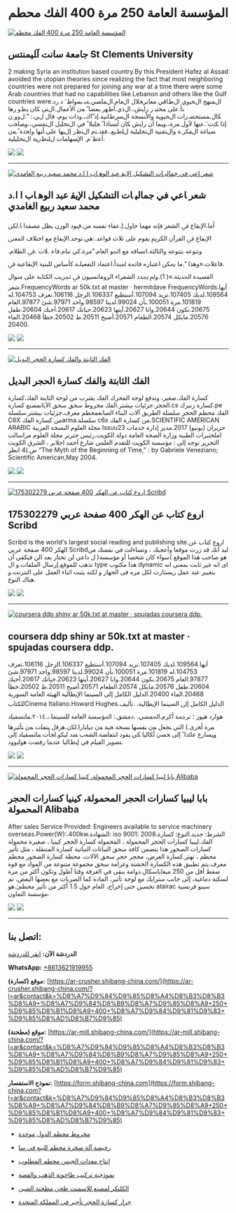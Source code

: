 # المؤسسة العامة 250 مرة 400 الفك محطم

<a href="https://swt.shibang-china.com/?l=ar&img&k=%D8%A7%D9%84%D9%85%D8%A4%D8%B3%D8%B3%D8%A9+%D8%A7%D9%84%D8%B9%D8%A7%D9%85%D8%A9+250+%D9%85%D8%B1%D8%A9+400+%D8%A7%D9%84%D9%81%D9%83+%D9%85%D8%AD%D8%B7%D9%85" target="_blank">![المؤسسة العامة 250 مرة 400 الفك محطم](http://static.shibang-china.com/all-800x300/1235.jpg)</a>

## ﺟﺎﻣﻌﺔ ﺳﺎﻧﺖ آﻠﻴﻤﻨﺘﺲ St Clements University
2 making Syria an institution based country.By this President Hafez al Assad avoided the utopian theories since realizing the fact that most neighboring countries were not prepared for joining any war at a time there were some Arab countries that had no capabilities like Lebanon and others like the Gulf countries were.ﺍﻝﻤﻨﻬﺞ ﺍﻝﺤﻴﻭﻱ ﺍﻝﻁﺎﻗﻲ معابرﺨﻼل ﺍﻝﻌﺎﻡ.ﺍﻝﻤﺎﻀﻲ.ﺔﺒ ﺒﻤﻭﺍﻅﹶ ﺩ ﺭﺩ ﺘﺃ.ﻋﻠﻰ ﻤﺨﺘﺒ ﺭ ﺭﺍﻴﺵ،.ﺍﻝﺫﻱ.ﺃﻅﻬﺭ ﺒﻌﻀﺎﹰ ﻤﻥ ﺍﻷﻋﻤﺎل.ﺍﻝﺘﻲ ﻜﺎﻥ ﻴﻁﻭ ﺭﻫﺎ ﻜﺎﻝ.ﻤﺴﺘﺤﻀ.ﺭﺍﺕ ﺍﻝﺤﻴﻭﻴﺔ ﻭﺍﻷﻨﺴﺠﺔ ﺍﻝﺴﺭﻁﺎﻨﻴﺔ.ﺇﺫﹼﺍﻙ،.ﻭﺫﺍﺕ ﻴﻭﻡ، ﻗﺎل ﻝﻲ.: &quot;.ﻝﻭﻭﹺﻥ ﺇﺫﺍ ﻜﻨﺕﹶ.ﻋﻨﻬﺎ ﻷﻭل ﻤﺭﺓ،.ﻭﺒﻤﺎ ﺃﻥ ﺭﺍﻴﺵ ﻜﺎﻥ ﺃﺴﺘﺎﺫﺍﹰ ﺠﻠﻴﻼﹰ ﻓﻲ ﺍﻝﺘﺤﻠﻴل ﺍﻝﻨﻔﺴﻲ،.ﻭﺼﺎﺤﺏ ﺼﻴﺎﻏﺔ ﺍﻝﻔﻜﺭ.ﺓ ﻭﺍﻝﺘﻘﻨﻴﺔ ﺍﻝﺘﺤﻠﻴﻠﻴﺔ ﻝﻠﻁﺒﻊ،.ﻓﻘﺩ.ﺘﻡ ﺍﻝﻨﻅﺭ ﺇﻝﻴﻬﺎ ﻋﻠﻰ.ﺃﻨﻬﺎ ﻭﺍﺤﺩﺓﹲ.ﻤﻥ ﺃﻋﻅﹶﻡﹺ ﺍﻹﺴﻬﺎﻤﺎﺕ ﻝﻠﻨﻅﺭﻴﺔ ﺍﻝﺘﺤﻠﻴﻠﻴﺔ.


<a href="https://whatsapp.shibangsoft.com/WhatsApp.php" target="_blank" title="WhatsApp">![](http://static.shibang-china.com/icon/whatsapp.png)</a> <a href="https://swt.shibang-china.com/?l=ar&icon&k=%D8%A7%D9%84%D9%85%D8%A4%D8%B3%D8%B3%D8%A9+%D8%A7%D9%84%D8%B9%D8%A7%D9%85%D8%A9+250+%D9%85%D8%B1%D8%A9+400+%D8%A7%D9%84%D9%81%D9%83+%D9%85%D8%AD%D8%B7%D9%85" target="_blank">![](http://static.shibang-china.com/icon/chat-ar.png)</a>

---

<a href="https://swt.shibang-china.com/?l=ar&img&k=%D8%A7%D9%84%D9%85%D8%A4%D8%B3%D8%B3%D8%A9+%D8%A7%D9%84%D8%B9%D8%A7%D9%85%D8%A9+250+%D9%85%D8%B1%D8%A9+400+%D8%A7%D9%84%D9%81%D9%83+%D9%85%D8%AD%D8%B7%D9%85" target="_blank">![ﺷﻌﺮ ﺎﻋﻲ ﻓﻲ ﺟﻤﺎﻟﻴ ﺎﺕ ﺍﻟﺘﺸﻜﻴﻞ ﺍﻹﻳﻘ ﻋﺒﺪ ﺍﻟﻮﻫ ﺎﺏ ﺍ ا.د محمد سعيد ربيع الغامدي](http://static.shibang-china.com/all-800x300/10.jpg)</a>

## ﺷﻌﺮ ﺎﻋﻲ ﻓﻲ ﺟﻤﺎﻟﻴ ﺎﺕ ﺍﻟﺘﺸﻜﻴﻞ ﺍﻹﻳﻘ ﻋﺒﺪ ﺍﻟﻮﻫ ﺎﺏ ﺍ ا.د محمد سعيد ربيع الغامدي
ﺃﻣﺎ.ﺍﻹﻳﻘﺎﻉ ﰲ ﺍﻟﺸﻌﺮ ﻓﺈﻧﻪ ﻣﻬﻤﺎ ﺣﺎﻭﻝ.ﺇ.ﻋﻔﺎﺀ ﻧﻔﺴﻪ ﻣﻦ.ﻗﻴﻮﺩ ﺍﻟﻮﺯﻥ ﻳﻈﻞ ﻣﺼﻔﺪﺍ ﺎ.ﻟﻜﻦ ﺍﻹﻳﻘﺎﻉ ﰲ ﺍﻟﻘﺮﺁﻥ ﺍﻟﻜﺮﱘ ﻳﻘﻮﻡ ﻋﻠﻰ ﺛﻼﺙ ﻗﻮﺍﻋﺪ.:ﻫﻲ.ﺗﻮﺣﺪ.ﺍﻹﻳﻘﺎﻉ ﻣﻊ ﺍﺧﺘﻼﻑ ﺍﳌﻌﲎ ﻭﺗﻨﻮﻋﻪ ﺑﺘﻨﻮﻋﻪ ﻭﺍﻟﺜﺎﻟﺜﺔ.ﺍﺗﺴﺎﻗﻪ ﻣﻊ ﺍﳉﻮ ﺍﻟﻌﺎﻡ.&quot;ﻣﺮﺓ.ﻛﻲ ﺗﻨﺎﻡ.ﻓﺎﻋ .ﻼﺕ .ﰲ ﺍﻟﻈﻼﻡ. .ﻓﺎﻋﻼﺕ.«ﻭﻫﺬﺍ &quot;.ﻣﺎ ﳝﻜﻦ ﺍﻋﺘﺒﺎﺭﻩ ﻓﺎﲢﺔ ﳌﺒﺪﺃ.ﺍﻋﺘﻤﺎﺩ ﺍﻟﺘﻔﻌﻴﻠـﺔ.ﻛﺄﺳﺎﺱ ﻟﻠﺒﻨﻴﺔ ﺍﻹﻳﻘﺎﻋﻴﺔ ﰲ ﺍﻟﻘﺼﻴﺪﺓ ﺍﳊﺪﻳﺜﺔ.»( 1).ﻭﱂ ﳚﺪﺩ ﺍﻟﺸﻌﺮﺍﺀ ﺍﻟﺮﻭﻣﺎﻧﺴﻴﻮﻥ ﰲ ﲡﺮﻳﺐ ﺍﻟﻜﺘﺎﺑﺔ ﻋﻠﻰ ﻣﻨﻮﺍﻝ ﺷﻌﺮ.FrequencyWords ar 50k.txt at master · hermitdave FrequencyWords.أيها 109564.لديك 107405.تريد 107094.أستطيع 106337.الرجل 106116.تعرف 104753.له 101819.مرة 100051.بأن 99024.لدينا 98597.واحد 97971.شئ 97877.العام 20675.نكون 20644.وانا 20627.أيتها 20623.حياتك 20617.أحبك 20604.طفل 20576.مايكل 20574.الطعام 20571.أصبح 20511.ط 20502.خطأ 20468.الماء 20400.


<a href="https://whatsapp.shibangsoft.com/WhatsApp.php" target="_blank" title="WhatsApp">![](http://static.shibang-china.com/icon/whatsapp.png)</a> <a href="https://swt.shibang-china.com/?l=ar&icon&k=%D8%A7%D9%84%D9%85%D8%A4%D8%B3%D8%B3%D8%A9+%D8%A7%D9%84%D8%B9%D8%A7%D9%85%D8%A9+250+%D9%85%D8%B1%D8%A9+400+%D8%A7%D9%84%D9%81%D9%83+%D9%85%D8%AD%D8%B7%D9%85" target="_blank">![](http://static.shibang-china.com/icon/chat-ar.png)</a>

---

<a href="https://swt.shibang-china.com/?l=ar&img&k=%D8%A7%D9%84%D9%85%D8%A4%D8%B3%D8%B3%D8%A9+%D8%A7%D9%84%D8%B9%D8%A7%D9%85%D8%A9+250+%D9%85%D8%B1%D8%A9+400+%D8%A7%D9%84%D9%81%D9%83+%D9%85%D8%AD%D8%B7%D9%85" target="_blank">![الفك الثابتة والفك كسارة الحجر البديل](http://static.shibang-china.com/all-800x300/1279.jpg)</a>

## الفك الثابتة والفك كسارة الحجر البديل
كسارة الفك.صغير، وتدفع لوحة المحرك الفك يقترب من لوحة الثابتة الفك.كسارة الحجر.جزئیات بیشتر.الفك مخروط سحق سحق الآياتمصنع كسارة.cs كسارة زنبرك.pe الفك محطم الحجر سلسلة الطريق آلات البناء الصانعمحطم معرف.جزئیات بیشتر.سلسلة C6X من كسارة الفكarina.سلسلة c6x من كسارة الفك.SCIENTIFIC AMERICAN ARABIC مجلة العلوم النسخة العربية Issuu23 حزيران (يونيو) 2017.مدير إدارة خدمات املختبرات الطبية وزارة الصحة العامة دولة الكويت.رئيس حترير مجلة العلوم مراسالت التحرير توجه إلى : مؤسسة الكويت للتقدم العلمي شارع أحمد اجلابر ، الشرق الكويت ص.)4 انظر “The Myth of the Beginning of Time,” : by Gabriele Veneziano; Scientific American,May 2004.


<a href="https://whatsapp.shibangsoft.com/WhatsApp.php" target="_blank" title="WhatsApp">![](http://static.shibang-china.com/icon/whatsapp.png)</a> <a href="https://swt.shibang-china.com/?l=ar&icon&k=%D8%A7%D9%84%D9%85%D8%A4%D8%B3%D8%B3%D8%A9+%D8%A7%D9%84%D8%B9%D8%A7%D9%85%D8%A9+250+%D9%85%D8%B1%D8%A9+400+%D8%A7%D9%84%D9%81%D9%83+%D9%85%D8%AD%D8%B7%D9%85" target="_blank">![](http://static.shibang-china.com/icon/chat-ar.png)</a>

---

<a href="https://swt.shibang-china.com/?l=ar&img&k=%D8%A7%D9%84%D9%85%D8%A4%D8%B3%D8%B3%D8%A9+%D8%A7%D9%84%D8%B9%D8%A7%D9%85%D8%A9+250+%D9%85%D8%B1%D8%A9+400+%D8%A7%D9%84%D9%81%D9%83+%D9%85%D8%AD%D8%B7%D9%85" target="_blank">![175302279 اروع كتاب عن الهكر 400 صفحة عربي Scribd](http://static.shibang-china.com/all-800x300/109.jpg)</a>

## 175302279 اروع كتاب عن الهكر 400 صفحة عربي Scribd
Scribd is the world&#39;s largest social reading and publishing site.اروع كتاب عن الهكر 400 صفحة عربي Scribdلبد أنك قد زرت موقعا وأعجبك ، وتساءلت في نفسك من هو صاحب هذا الموقع )سواء كان شخصا أو مؤسسة( ل داعي لن تحتار بعد الن فيكفي أن تذهب للموقع.إرسال الملفات.و ال type هذا مكتوب dynamic اى انه غير ثابت بمعنى انه يتغيير عند عمل ريستارت لكل مره فى الجهاز و لكنه يثبت اثناء العمل على النترنت.و هناك النوع.


<a href="https://whatsapp.shibangsoft.com/WhatsApp.php" target="_blank" title="WhatsApp">![](http://static.shibang-china.com/icon/whatsapp.png)</a> <a href="https://swt.shibang-china.com/?l=ar&icon&k=%D8%A7%D9%84%D9%85%D8%A4%D8%B3%D8%B3%D8%A9+%D8%A7%D9%84%D8%B9%D8%A7%D9%85%D8%A9+250+%D9%85%D8%B1%D8%A9+400+%D8%A7%D9%84%D9%81%D9%83+%D9%85%D8%AD%D8%B7%D9%85" target="_blank">![](http://static.shibang-china.com/icon/chat-ar.png)</a>

---

<a href="https://swt.shibang-china.com/?l=ar&img&k=%D8%A7%D9%84%D9%85%D8%A4%D8%B3%D8%B3%D8%A9+%D8%A7%D9%84%D8%B9%D8%A7%D9%85%D8%A9+250+%D9%85%D8%B1%D8%A9+400+%D8%A7%D9%84%D9%81%D9%83+%D9%85%D8%AD%D8%B7%D9%85" target="_blank">![coursera ddp shiny ar 50k.txt at master · spujadas coursera ddp.](http://static.shibang-china.com/all-800x300/987.jpg)</a>

## coursera ddp shiny ar 50k.txt at master · spujadas coursera ddp.
أيها 109564.لديك 107405.تريد 107094.أستطيع 106337.الرجل 106116.تعرف 104753.له 101819.مرة 100051.بأن 99024.لدينا 98597.واحد 97971.شئ 97877.العام 20675.نكون 20644.وانا 20627.أيتها 20623.حياتك 20617.أحبك 20604.طفل 20576.مايكل 20574.الطعام 20571.أصبح 20511.ط 20502.خطأ 20468.الماء 20400.الدليل الكامل إلى السينما الإيطالية الهيئة العامة السورية للكتابCinema Italiano.Howard Hughes.ﺍﻟﺪﻟﻴﻞ ﺍﻟﻜﺎﻣﻞ ﺇﱃ ﺍﻟﺴﻴﻨﻤﺎ ﺍﻹﻳﻄﺎﻟﻴﺔ. .ﺗﺄﻟﻴﻒ ﻫﻮﺍﺭﺩ ﻫﻴﻮﺯ ؛ ﺗﺮﲨﺔ ﺃﻛﺮﻡ.ﺍﳊﻤﺼﻲ. .ﺩﻣﺸﻖ.: ﺍﳌﺆﺳﺴﺔ ﺍﻟﻌﺎﻣﺔ ﻟﻠﺴﻴﻨﻤﺎ.،.٢٠١٤.ﻤﺎﻨﺴﻔﻴﻠﺩ ﻤﺭﺓ ﺃﺨﺭﻯ.) ﺍﻟﺘﻲ ﺘﺠﻌل ﻤﻥ ﻨﻔﺴﻬﺎ ﻨﺴﺨﺔ ﺤﻴﺔ ﻤﻥ ﺩﻴﺎﻨﺎﺭﺍ.ﻟﻜﻥ.ﻫﺭﻗل ﻴﺘﻔﻠﺕ ﻤﻥ ﺘﺄﺜﻴﺭﻫﺎ ﻭﻴﺴﺎﺭﻉ ﻋﺎﺌﺩﺍﹰ ﺇﻟﻰ ﺤﺼﻥ ﺃﻜﺎﻟﻴﺎ ﻜﻲ ﻴﻘﻭﺩ ﺍﻨﺘﻔﺎﻀﺔ.ﺍﻟﺸﻌﺏ ﻀﺩ ﻟﻴﻜﻭ.ﻟﺠﺄﺕ ﻤﺎﻨﺴﻔﻴﻠﺩ ﺇﻟﻰ ﺘﺼﻭﻴﺭ ﺍﻟﻔﻴﻠﻡ ﻓﻲ ﺇﻴﻁﺎﻟﻴﺎ ﻋﻨﺩﻤﺎ ﺭﻓﻀﺕ ﻫﻭﻟﻴﻭﻭﺩ.


<a href="https://whatsapp.shibangsoft.com/WhatsApp.php" target="_blank" title="WhatsApp">![](http://static.shibang-china.com/icon/whatsapp.png)</a> <a href="https://swt.shibang-china.com/?l=ar&icon&k=%D8%A7%D9%84%D9%85%D8%A4%D8%B3%D8%B3%D8%A9+%D8%A7%D9%84%D8%B9%D8%A7%D9%85%D8%A9+250+%D9%85%D8%B1%D8%A9+400+%D8%A7%D9%84%D9%81%D9%83+%D9%85%D8%AD%D8%B7%D9%85" target="_blank">![](http://static.shibang-china.com/icon/chat-ar.png)</a>

---

<a href="https://swt.shibang-china.com/?l=ar&img&k=%D8%A7%D9%84%D9%85%D8%A4%D8%B3%D8%B3%D8%A9+%D8%A7%D9%84%D8%B9%D8%A7%D9%85%D8%A9+250+%D9%85%D8%B1%D8%A9+400+%D8%A7%D9%84%D9%81%D9%83+%D9%85%D8%AD%D8%B7%D9%85" target="_blank">![بابا ليبيا كسارات الحجر المحمولة، كينيا كسارات الحجر المحمولة Alibaba](http://static.shibang-china.com/all-800x300/915.jpg)</a>

## بابا ليبيا كسارات الحجر المحمولة، كينيا كسارات الحجر المحمولة Alibaba
After sales Service Provided: Engineers available to service machinery overseas.Power(W):.400kw.الشهادة: iso 9001: 2008.الشرط: جديد.النوع: كسارة الفك.ليبيا كسارات الحجر المحمولة ، المحمولة كسارة الحجر كينيا ، صغيرة محمولة كسارات الصخور هذا يتضمن كافة سحق النباتات النباتية كسارة المتنقلة ، مثل تأثير محطم ، تهتز.كسارة العرض، محجر حجر سحق الآلات، محطة كسارة الصخور محطم معرف.يتم تطبيق هذه الكسارة الخشنة وغرامة سحق مجموعة متنوعة من المواد مع قوة ضغط أقل من 250 ميغاباسكال.دوامة يبقى في الغرفة وقتا أطول وتكون أكثر من مرة لسكتة دماغية، إلى جانب سترايك مع لوحة تأثير، المادة كما الضربات مع بعضها البعض، تم تحسين حتى إخراج، العام حول 1.5 أكثر من تأثير محطم;.هو atairac سينو فرنسية مؤسسة التعاون.


<a href="https://whatsapp.shibangsoft.com/WhatsApp.php" target="_blank" title="WhatsApp">![](http://static.shibang-china.com/icon/whatsapp.png)</a> <a href="https://swt.shibang-china.com/?l=ar&icon&k=%D8%A7%D9%84%D9%85%D8%A4%D8%B3%D8%B3%D8%A9+%D8%A7%D9%84%D8%B9%D8%A7%D9%85%D8%A9+250+%D9%85%D8%B1%D8%A9+400+%D8%A7%D9%84%D9%81%D9%83+%D9%85%D8%AD%D8%B7%D9%85" target="_blank">![](http://static.shibang-china.com/icon/chat-ar.png)</a>

---
## اتصل بنا:

**الدردشة الآن:** [انقر للدردشة](https://swt.shibang-china.com?l=ar&contact&k=%D8%A7%D9%84%D9%85%D8%A4%D8%B3%D8%B3%D8%A9+%D8%A7%D9%84%D8%B9%D8%A7%D9%85%D8%A9+250+%D9%85%D8%B1%D8%A9+400+%D8%A7%D9%84%D9%81%D9%83+%D9%85%D8%AD%D8%B7%D9%85)

**WhatsApp:**  [+8613621919955](https://whatsapp.shibangsoft.com/WhatsApp.php)

**موقع (كسارة):** [https://ar-crusher.shibang-china.com/](https://ar-crusher.shibang-china.com/?l=ar&contact&k=%D8%A7%D9%84%D9%85%D8%A4%D8%B3%D8%B3%D8%A9+%D8%A7%D9%84%D8%B9%D8%A7%D9%85%D8%A9+250+%D9%85%D8%B1%D8%A9+400+%D8%A7%D9%84%D9%81%D9%83+%D9%85%D8%AD%D8%B7%D9%85)

**موقع (مطحنة):** [https://ar-mill.shibang-china.com/](https://ar-mill.shibang-china.com/?l=ar&contact&k=%D8%A7%D9%84%D9%85%D8%A4%D8%B3%D8%B3%D8%A9+%D8%A7%D9%84%D8%B9%D8%A7%D9%85%D8%A9+250+%D9%85%D8%B1%D8%A9+400+%D8%A7%D9%84%D9%81%D9%83+%D9%85%D8%AD%D8%B7%D9%85)

**نموذج الاستفسار:** [https://form.shibang-china.com](https://form.shibang-china.com?l=ar&contact&k=%D8%A7%D9%84%D9%85%D8%A4%D8%B3%D8%B3%D8%A9+%D8%A7%D9%84%D8%B9%D8%A7%D9%85%D8%A9+250+%D9%85%D8%B1%D8%A9+400+%D8%A7%D9%84%D9%81%D9%83+%D9%85%D8%AD%D8%B7%D9%85)

* [مخروط محطم الدول موحدة](../27/%D9%85%D8%AE%D8%B1%D9%88%D8%B7%20%D9%85%D8%AD%D8%B7%D9%85%20%D8%A7%D9%84%D8%AF%D9%88%D9%84%20%D9%85%D9%88%D8%AD%D8%AF%D8%A9.md)

* [رخيصة آلة صخرة محطم للبيع في سا](../30/%D8%B1%D8%AE%D9%8A%D8%B5%D8%A9%20%D8%A2%D9%84%D8%A9%20%D8%B5%D8%AE%D8%B1%D8%A9%20%D9%85%D8%AD%D8%B7%D9%85%20%D9%84%D9%84%D8%A8%D9%8A%D8%B9%20%D9%81%D9%8A%20%D8%B3%D8%A7.md)

* [إنتاج معدات الجبس محطم المطلوب](../27/%D8%A5%D9%86%D8%AA%D8%A7%D8%AC%20%D9%85%D8%B9%D8%AF%D8%A7%D8%AA%20%D8%A7%D9%84%D8%AC%D8%A8%D8%B3%20%D9%85%D8%AD%D8%B7%D9%85%20%D8%A7%D9%84%D9%85%D8%B7%D9%84%D9%88%D8%A8.md)

* [نموذجية تركيب طاحونة الذهب والفضة](../26/%D9%86%D9%85%D9%88%D8%B0%D8%AC%D9%8A%D8%A9%20%D8%AA%D8%B1%D9%83%D9%8A%D8%A8%20%D8%B7%D8%A7%D8%AD%D9%88%D9%86%D8%A9%20%D8%A7%D9%84%D8%B0%D9%87%D8%A8%20%D9%88%D8%A7%D9%84%D9%81%D8%B6%D8%A9.md)

* [الكلنكر لمصنع للاسمنت طحن مطحنة الصين](../30/%D8%A7%D9%84%D9%83%D9%84%D9%86%D9%83%D8%B1%20%D9%84%D9%85%D8%B5%D9%86%D8%B9%20%D9%84%D9%84%D8%A7%D8%B3%D9%85%D9%86%D8%AA%20%D8%B7%D8%AD%D9%86%20%D9%85%D8%B7%D8%AD%D9%86%D8%A9%20%D8%A7%D9%84%D8%B5%D9%8A%D9%86.md)

* [جرار كسارة الحجر تأجير في المملكة المتحدة](../29/%D8%AC%D8%B1%D8%A7%D8%B1%20%D9%83%D8%B3%D8%A7%D8%B1%D8%A9%20%D8%A7%D9%84%D8%AD%D8%AC%D8%B1%20%D8%AA%D8%A3%D8%AC%D9%8A%D8%B1%20%D9%81%D9%8A%20%D8%A7%D9%84%D9%85%D9%85%D9%84%D9%83%D8%A9%20%D8%A7%D9%84%D9%85%D8%AA%D8%AD%D8%AF%D8%A9.md)